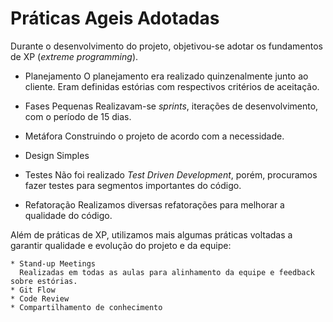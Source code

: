 # Práticas Ageis Adotadas

  Durante o desenvolvimento do projeto, objetivou-se adotar os fundamentos de XP (_extreme programming_).

  * Planejamento
    O planejamento era realizado quinzenalmente junto ao cliente. Eram definidas estórias com respectivos critérios de aceitação.

  * Fases Pequenas
    Realizavam-se _sprints_, iterações de desenvolvimento, com o período de 15 dias.

  * Metáfora
    Construindo o projeto de acordo com a necessidade.

  * Design Simples

  * Testes
    Não foi realizado _Test Driven Development_, porém, procuramos fazer testes para segmentos importantes do código.

  * Refatoração
    Realizamos diversas refatorações para melhorar a qualidade do código.

  Além de práticas de XP, utilizamos mais algumas práticas voltadas a garantir qualidade e evolução do projeto e da equipe:

    * Stand-up Meetings
      Realizadas em todas as aulas para alinhamento da equipe e feedback sobre estórias.
    * Git Flow
    * Code Review
    * Compartilhamento de conhecimento
